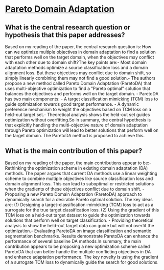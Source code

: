# [Pareto Domain Adaptation](https://arxiv.org/abs/2112.04137v2)

## What is the central research question or hypothesis that this paper addresses?

Based on my reading of the paper, the central research question is: How can we optimize multiple objectives in domain adaptation to find a solution that performs well on the target domain, when the objectives may conflict with each other due to domain shift?The key points are:- Most domain adaptation methods optimize a source classification loss and a domain alignment loss. But these objectives may conflict due to domain shift, so simply linearly combining them may not find a good solution.- The authors propose a new method called Pareto Domain Adaptation (ParetoDA) that uses multi-objective optimization to find a "Pareto optimal" solution that balances the objectives and performs well on the target domain. - ParetoDA has two main components:  - A target classification mimicking (TCM) loss to guide optimization towards good target performance.  - A dynamic preference mechanism to weight the objectives based on TCM loss on a held-out target set.- Theoretical analysis shows the held-out set guides optimization without overfitting.So in summary, the central hypothesis is that explicitly handling the multi-objective nature of domain adaptation through Pareto optimization will lead to better solutions that perform well on the target domain. The ParetoDA method is proposed to achieve this.


## What is the main contribution of this paper?

Based on my reading of the paper, the main contributions appear to be:- Rethinking the optimization scheme in existing domain adaptation (DA) methods. The paper argues that current DA methods use a linear weighting scheme to combine multiple objectives like source classification loss and domain alignment loss. This can lead to suboptimal or restricted solutions when the gradients of these objectives conflict due to domain shift. - Proposing a new Pareto Domain Adaptation (ParetoDA) approach to dynamically search for a desirable Pareto optimal solution. The key ideas are: (1) Designing a target-classification-mimicking (TCM) loss to act as a surrogate for the true target classification loss. (2) Using the gradient of this TCM loss on a held-out target dataset to guide the optimization towards solutions that perform well on target classification. - Providing theoretical analysis to show the held-out target data can guide but will not overfit the optimization.- Evaluating ParetoDA on image classification and semantic segmentation benchmarks. Results demonstrate ParetoDA can enhance the performance of several baseline DA methods.In summary, the main contribution appears to be proposing a new optimization scheme called ParetoDA that can better handle the multiple conflicting objectives in DA and enhance adaptation performance. The key novelty is using the gradient of a surrogate TCM loss to dynamically guide the search for good solutions.
